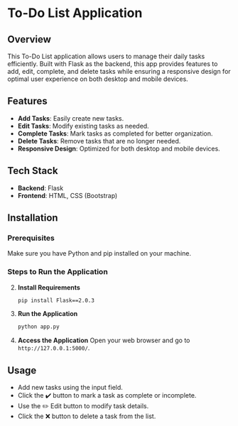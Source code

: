 # To-Do List Application

## Overview
This To-Do List application allows users to manage their daily tasks efficiently. Built with Flask as the backend, this app provides features to add, edit, complete, and delete tasks while ensuring a responsive design for optimal user experience on both desktop and mobile devices.

## Features
- **Add Tasks**: Easily create new tasks.
- **Edit Tasks**: Modify existing tasks as needed.
- **Complete Tasks**: Mark tasks as completed for better organization.
- **Delete Tasks**: Remove tasks that are no longer needed.
- **Responsive Design**: Optimized for both desktop and mobile devices.

## Tech Stack
- **Backend**: Flask
- **Frontend**: HTML, CSS (Bootstrap)


## Installation

### Prerequisites
Make sure you have Python and pip installed on your machine.

### Steps to Run the Application


2. **Install Requirements**
   ```bash
   pip install Flask==2.0.3
   ```

3. **Run the Application**
   ```bash
   python app.py
   ```

4. **Access the Application**
   Open your web browser and go to `http://127.0.0.1:5000/`.

## Usage
- Add new tasks using the input field.
- Click the ✔️ button to mark a task as complete or incomplete.
- Use the ✏️ Edit button to modify task details.
- Click the ❌ button to delete a task from the list.

